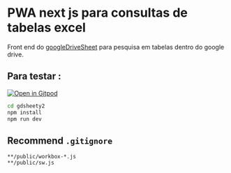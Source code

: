 

# PWA next js para consultas de tabelas excel 

  Front end do <a href="https://github.com/ecrseer/googleDriveSheet">googleDriveSheet</a> para pesquisa em tabelas dentro do google drive.

## Para testar : 

[![Open in Gitpod](https://gitpod.io/button/open-in-gitpod.svg)](https://gitpod.io/#https://github.com/shadowwalker/next-pwa/)

``` bash
cd gdsheety2
npm install
npm run dev
```

## Recommend `.gitignore`

```
**/public/workbox-*.js
**/public/sw.js
```



